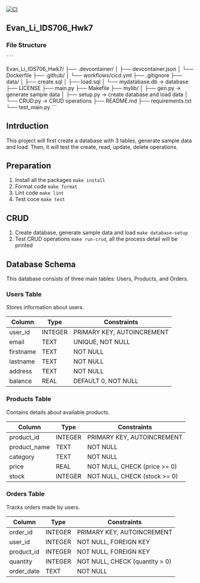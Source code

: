 [![CI](https://github.com/bionicotaku/Evan_Li_IDS706_Hwk7/actions/workflows/cicd.yml/badge.svg)](https://github.com/bionicotaku/Evan_Li_IDS706_Hwk7/actions/workflows/cicd.yml)

## Evan_Li_IDS706_Hwk7

### File Structure

    ```
Evan_Li_IDS706_Hwk7/
├── .devcontainer/
│   ├── devcontainer.json
│   └── Dockerfile
├── .github/
│   └── workflows/cicd.yml
├── .gitignore
├── data/
│   ├── create.sql
│   ├── load.sql
│   └── mydatabase.db   -> database
├── LICENSE
├── main.py
├── Makefile
├── mylib/
│   ├── gen.py          -> generate sample data
│   ├── setup.py        -> create database and load data
│   └── CRUD.py         -> CRUD operations
├── README.md
├── requirements.txt
└── test_main.py
    ```

## Intrduction

This project will first create a database with 3 tables, generate sample data and load. Then, it will test the create, read, update, delete operations.

## Preparation

1. Install all the packages `make install`
2. Format code `make format`
3. Lint code `make lint`
4. Test coce `make test`

## CRUD

1. Create database, generate sample data and load  `make database-setup`
2. Test CRUD operations `make run-crud`, all the process detail will be printed

## Database Schema

This database consists of three main tables: Users, Products, and Orders.

### Users Table

Stores information about users.

| Column    | Type    | Constraints                |
|-----------|---------|----------------------------|
| user_id   | INTEGER | PRIMARY KEY, AUTOINCREMENT |
| email     | TEXT    | UNIQUE, NOT NULL           |
| firstname | TEXT    | NOT NULL                   |
| lastname  | TEXT    | NOT NULL                   |
| address   | TEXT    | NOT NULL                   |
| balance   | REAL    | DEFAULT 0, NOT NULL        |

### Products Table

Contains details about available products.

| Column       | Type    | Constraints                |
|--------------|---------|----------------------------|
| product_id   | INTEGER | PRIMARY KEY, AUTOINCREMENT |
| product_name | TEXT    | NOT NULL                   |
| category     | TEXT    | NOT NULL                   |
| price        | REAL    | NOT NULL, CHECK (price >= 0) |
| stock        | INTEGER | NOT NULL, CHECK (stock >= 0) |

### Orders Table

Tracks orders made by users.

| Column     | Type    | Constraints                |
|------------|---------|----------------------------|
| order_id   | INTEGER | PRIMARY KEY, AUTOINCREMENT |
| user_id    | INTEGER | NOT NULL, FOREIGN KEY      |
| product_id | INTEGER | NOT NULL, FOREIGN KEY      |
| quantity   | INTEGER | NOT NULL, CHECK (quantity > 0) |
| order_date | TEXT    | NOT NULL                   |
